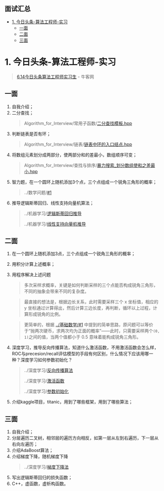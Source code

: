 **面试汇总**
---
<!-- TOC -->

- [1. 今日头条-算法工程师-实习](#1-今日头条-算法工程师-实习)
  - [一面](#一面)
  - [二面](#二面)
  - [三面](#三面)

<!-- /TOC -->

# 1. 今日头条-算法工程师-实习
> [6.14今日头条算法工程师实习生](https://www.nowcoder.com/discuss/84462?type=2&order=0&pos=11&page=1) - 牛客网 

## 一面
1. 自我介绍；
1. 二分查找；
    > Algorithm_for_Interview/常用子函数/[二分查找模板.hpp](https://github.com/imhuay/Algorithm_for_Interview-Chinese/blob/master/Algorithm_for_Interview/utils/二分查找模板.hpp)
1. 判断链表是否有环；
    > Algorithm_for_Interview/链表/[链表中环的入口结点.hpp](https://github.com/imhuay/Algorithm_for_Interview-Chinese/blob/master/Algorithm_for_Interview/链表/链表中环的入口结点.hpp)
1. 将数组元素划分成两部分，使两部分和的差最小，数组顺序可变；
    > Algorithm_for_Interview/查找与排序/[暴力搜索_划分数组使和之差最小.hpp](https://github.com/imhuay/Algorithm_for_Interview-Chinese/blob/master/Algorithm_for_Interview/查找与排序/暴力搜索_划分数组使和之差最小.hpp)
1. 智力题，在一个圆环上随机添加3个点，三个点组成一个锐角三角形的概率；
    > ../数学问题/[#1](../基础数学/README.md#1-在圆环上随机选取-3-个点这-3-个点组成锐角三角形的概率)
1. 推导逻辑斯蒂回归、线性支持向量机算法；
    > ../机器学习/[逻辑斯蒂回归推导](../机器学习/README.md#逻辑斯蒂回归推导)
    >
    > ../机器学习/[线性支持向量机推导](../机器学习/README.md#线性支持向量机推导)

## 二面
1. 在一个圆环上随机添加3点，三个点组成一个锐角三角形的概率；
1. 用积分计算上述概率；
1. 用程序解决上述问题
    > 多次采样求概率，关键是如何判断采样的三个点能否构成锐角三角形，不同的抽象会带来不同的复杂度。
    
    > 最直接的想法是，根据边长关系，此时需要采样三个 x 坐标值，相应的 y 坐标通过计算得出，然后计算三边长度，再判断，循环以上过程，计算形成锐角的比例。

    > 更简单的，根据 [../基础数学/#1](../基础数学/README.md#1-在圆环上随机选取-3-个点这-3-个点组成锐角三角形的概率) 中提到的简单思路，原问题可以等价于“抛两次硬币，求两次均为正面的概率”——此时，只需要采样两个`(0, 1)`之间的值，当两个值都小于 0.5 意味着能构成锐角三角形。

1. 深度学习，推导反向传播算法，知道什么激活函数，不用激活函数会怎么样，ROC与precesion/recall评估模型的手段有何区别，什么情况下应该用哪一种？深度学习如何参数初始化？
    > ../深度学习/[反向传播算法](../深度学习/README.md#反向传播算法)
    >
    > ../深度学习/[激活函数](../深度学习/README.md#激活函数)
    >
    > ../深度学习/[参数初始化](../深度学习/README.md#参数初始化)
1. 介绍kaggle项目，titanic，用到了哪些框架，用到了哪些算法；

## 三面
1. 自我介绍；
1. 分层遍历二叉树，相邻层的遍历方向相反，如第一层从左到右遍历，下一层从右向左遍历；
1. 介绍AdaBoost算法；
1. 介绍梯度下降，随机梯度下降
    > ../深度学习/[梯度下降法](../深度学习/README.md#2-梯度下降法随机梯度下降)
1. 写出逻辑斯蒂回归的损失函数；
1. C++，虚函数，虚析构函数。
